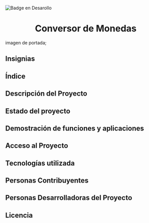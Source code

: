   ![Badge en Desarollo](https://img.shields.io/badge/STATUS-EN%20DESAROLLO-green)

<h1 align="center">  Conversor de Monedas </h1>
imagen de portada;

<h2> Insignias </h2>

<h2> Índice </h2>

<h2>  Descripción del Proyecto </h2>

<h2> Estado del proyecto </h2>

<h2> Demostración de funciones y aplicaciones </h2>

<h2> Acceso al Proyecto </h2>

<h2> Tecnologías utilizada </h2>

<h2> Personas Contribuyentes </h2>

<h2> Personas Desarrolladoras del Proyecto </h2>

<h2> Licencia </h2>
